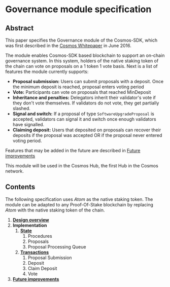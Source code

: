 # Governance module specification

## Abstract

This paper specifies the Governance module of the Cosmos-SDK, which was first described in the [Cosmos Whitepaper](https://cosmos.network/about/whitepaper) in June 2016. 

The module enables Cosmos-SDK based blockchain to support an on-chain governance system. In this system, holders of the native staking token of the chain can vote on proposals on a 1 token 1 vote basis. Next is a list of features the module currently supports:

- **Proposal submission:** Users can submit proposals with a deposit. Once the minimum deposit is reached, proposal enters voting period
- **Vote:** Participants can vote on proposals that reached MinDeposit
- **Inheritance and penalties:** Delegators inherit their validator's vote if they don't vote themselves. If validators do not vote, they get partially slashed.
- **Signal and switch:** If a proposal of type `SoftwareUpgradeProposal` is accepted, validators can signal it and switch once enough validators have signalled.
- **Claiming deposit:** Users that deposited on proposals can recover their deposits if the proposal was accepted OR if the proposal never entered voting period.

Features that may be added in the future are described in [Future improvements](future_improvements.md)

This module will be used in the Cosmos Hub, the first Hub in the Cosmos network.


## Contents

The following specification uses *Atom* as the native staking token. The module can be adapted to any Proof-Of-Stake blockchain by replacing *Atom* with the native staking token of the chain.

1.  **[Design overview](overview.md)**
2.  **Implementation**
    1. **[State](state.md)**
        1.  Procedures
        2.  Proposals
        3.  Proposal Processing Queue
    2. **[Transactions](transactions.md)**
        1.  Proposal Submission
        2.  Deposit
        3.  Claim Deposit
        4.  Vote
3.  **[Future improvements](future_improvements.md)**
